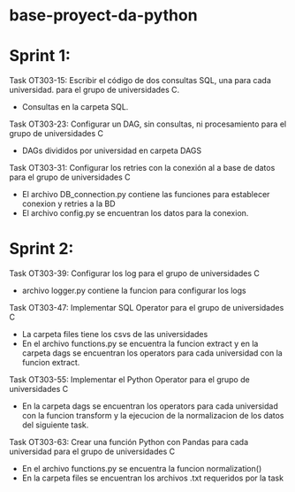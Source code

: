 # base-proyect-da-python

# Sprint 1:

Task OT303-15: Escribir el código de dos consultas SQL, una para cada universidad. para el grupo de universidades C.
* Consultas en la carpeta SQL.

Task OT303-23: Configurar un DAG, sin consultas, ni procesamiento para el grupo de universidades C
* DAGs divididos por universidad en carpeta DAGS

Task OT303-31: Configurar los retries con la conexión al a base de datos para el grupo de universidades C
* El archivo DB_connection.py contiene las funciones para establecer conexion y retries a la BD
* El archivo config.py se encuentran los datos para la conexion. 


# Sprint 2:

Task OT303-39: Configurar los log para el grupo de universidades C
* archivo logger.py contiene la funcion para configurar los logs

Task OT303-47: Implementar SQL Operator para el grupo de universidades C
* La carpeta files tiene los csvs de las universidades
* En el archivo functions.py se encuentra la funcion extract y en la carpeta dags se encuentran los operators para cada universidad con la funcion extract.

Task OT303-55: Implementar el Python Operator para el grupo de universidades C
* En la carpeta dags se encuentran los operators para cada universidad con la funcion transform y la ejecucion de la normalizacion de los datos del siguiente task.

Task OT303-63: Crear una función Python con Pandas para cada universidad para el grupo de universidades C
* En el archivo functions.py se encuentra la funcion normalization() 
* En la carpeta files se encuentran los archivos .txt requeridos por la task

